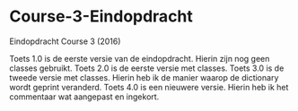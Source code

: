 # Course-3-Eindopdracht
Eindopdracht Course 3 (2016)

Toets 1.0 is de eerste versie van de eindopdracht. Hierin zijn nog geen classes gebruikt.
Toets 2.0 is de eerste versie met classes.
Toets 3.0 is de tweede versie met classes. Hierin heb ik de manier waarop de dictionary wordt geprint veranderd.
Toets 4.0 is een nieuwere versie. Hierin heb ik het commentaar wat aangepast en ingekort.
